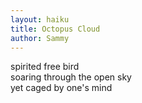 ```yaml
---
layout: haiku
title: Octopus Cloud
author: Sammy
---
```


spirited free bird<br>
soaring through the open sky<br>
yet caged by one's mind<br>
